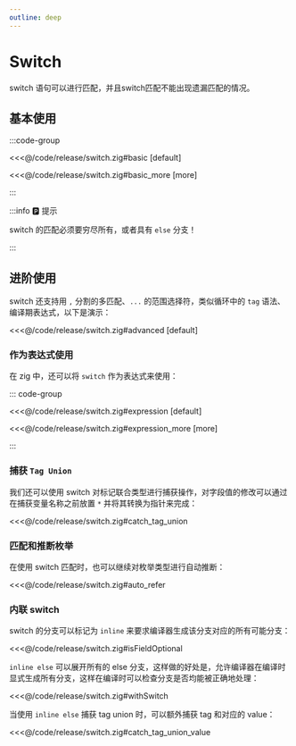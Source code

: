 ```yaml
---
outline: deep
---
```


# Switch

switch 语句可以进行匹配，并且switch匹配不能出现遗漏匹配的情况。

## 基本使用

:::code-group

<<<@/code/release/switch.zig#basic [default]

<<<@/code/release/switch.zig#basic_more [more]

:::

:::info 🅿️ 提示

switch 的匹配必须要穷尽所有，或者具有 `else` 分支！

:::

## 进阶使用

switch 还支持用 `,` 分割的多匹配、`...` 的范围选择符，类似循环中的 `tag` 语法、编译期表达式，以下是演示：

<<<@/code/release/switch.zig#advanced [default]

### 作为表达式使用

在 zig 中，还可以将 `switch` 作为表达式来使用：

::: code-group

<<<@/code/release/switch.zig#expression [default]

<<<@/code/release/switch.zig#expression_more [more]

:::

### 捕获 `Tag Union`

我们还可以使用 switch 对标记联合类型进行捕获操作，对字段值的修改可以通过在捕获变量名称之前放置 `*` 并将其转换为指针来完成：

<<<@/code/release/switch.zig#catch_tag_union

### 匹配和推断枚举

在使用 switch 匹配时，也可以继续对枚举类型进行自动推断：

<<<@/code/release/switch.zig#auto_refer

### 内联 switch

switch 的分支可以标记为 `inline` 来要求编译器生成该分支对应的所有可能分支：

<<<@/code/release/switch.zig#isFieldOptional

`inline else` 可以展开所有的 else 分支，这样做的好处是，允许编译器在编译时显式生成所有分支，这样在编译时可以检查分支是否均能被正确地处理：

<<<@/code/release/switch.zig#withSwitch

当使用 `inline else` 捕获 tag union 时，可以额外捕获 tag 和对应的 value：

<<<@/code/release/switch.zig#catch_tag_union_value
